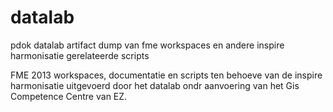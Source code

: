 datalab
=======

pdok datalab artifact dump van fme workspaces en andere inspire harmonisatie gerelateerde scripts

FME 2013 workspaces, documentatie en scripts ten behoeve van de inspire harmonisatie uitgevoerd door het datalab ondr aanvoering van het Gis Competence Centre van EZ.

